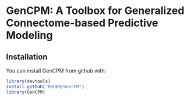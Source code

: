 # GenCPM: A Toolbox for Generalized Connectome-based Predictive Modeling

## Installation

You can install GenCPM from github with:

```r
library(devtools)
install.github("BXU69/GenCPM")
library(GenCPM)
```
